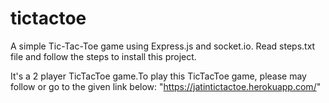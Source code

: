 # tictactoe
A simple Tic-Tac-Toe game using Express.js and socket.io.
Read steps.txt file and follow the steps to install this project.

It's a 2 player TicTacToe game.To play this TicTacToe game, please may follow or go to the given link below: 
"https://jatintictactoe.herokuapp.com/"
